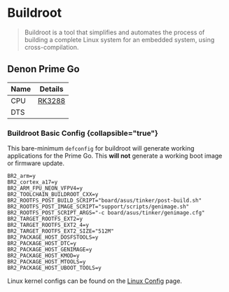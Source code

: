 # Buildroot

> Buildroot is a tool that simplifies and automates the process of building a complete Linux system for an embedded
> system, using cross-compilation.

## Denon Prime Go

| Name | Details                                                          |
|------|------------------------------------------------------------------|
| CPU  | [RK3288](https://opensource.rock-chips.com/wiki_RK3288)          |
| DTS  | [](rk3288-az01-jp11-dts.md) <br /> [](rk3288-az01-jp11-c-dts.md) |

### Buildroot Basic Config {collapsible="true"}

This bare-minimum `defconfig` for buildroot will generate working applications for the Prime Go. This **will not**
generate a working boot image or firmware update.

```
BR2_arm=y
BR2_cortex_a17=y
BR2_ARM_FPU_NEON_VFPV4=y
BR2_TOOLCHAIN_BUILDROOT_CXX=y
BR2_ROOTFS_POST_BUILD_SCRIPT="board/asus/tinker/post-build.sh"
BR2_ROOTFS_POST_IMAGE_SCRIPT="support/scripts/genimage.sh"
BR2_ROOTFS_POST_SCRIPT_ARGS="-c board/asus/tinker/genimage.cfg"
BR2_TARGET_ROOTFS_EXT2=y
BR2_TARGET_ROOTFS_EXT2_4=y
BR2_TARGET_ROOTFS_EXT2_SIZE="512M"
BR2_PACKAGE_HOST_DOSFSTOOLS=y
BR2_PACKAGE_HOST_DTC=y
BR2_PACKAGE_HOST_GENIMAGE=y
BR2_PACKAGE_HOST_KMOD=y
BR2_PACKAGE_HOST_MTOOLS=y
BR2_PACKAGE_HOST_UBOOT_TOOLS=y
```

Linux kernel configs can be found on the [Linux Config](LinuxConfigs.md) page.
